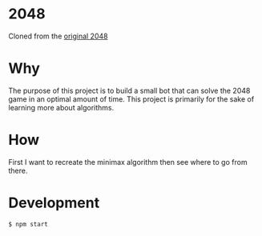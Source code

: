 # 2048
Cloned from the [original 2048](https://github.com/gabrielecirulli/2048)

# Why

The purpose of this project is to build a small bot that can solve the 2048 game in an optimal amount of time. This project is primarily for the sake of learning more about algorithms.

# How

First I want to recreate the minimax algorithm then see where to go from there.

# Development

``$ npm start``
